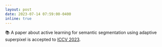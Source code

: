 ```yaml
---
layout: post
date: 2023-07-14 07:59:00-0400
inline: true
---
```


📚 A paper about active learning for semantic segmentation using adaptive superpixel is accepted to [ICCV 2023](https://iccv2023.thecvf.com/).